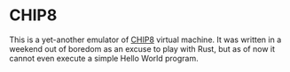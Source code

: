 # CHIP8

This is a yet-another emulator of [CHIP8](https://en.wikipedia.org/wiki/CHIP-8) virtual machine. It was written in a weekend out of boredom as an excuse to play with Rust, but as of now it cannot even execute a simple Hello World program.

